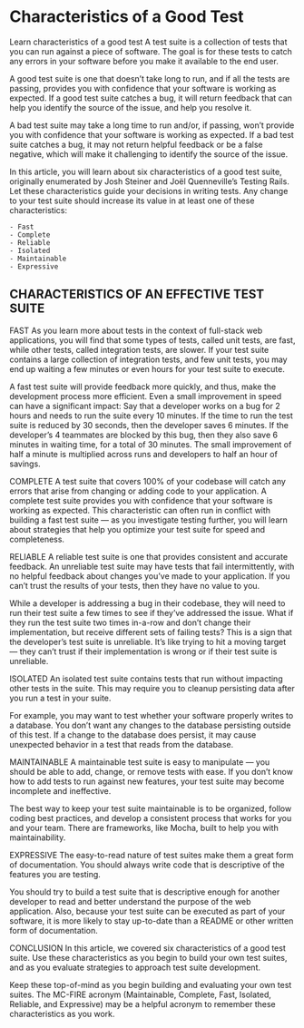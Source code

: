 # Characteristics of a Good Test

Learn characteristics of a good test
A test suite is a collection of tests that you can run against a piece of software. The goal is for these tests to catch any errors in your software before you make it available to the end user.

A good test suite is one that doesn’t take long to run, and if all the tests are passing, provides you with confidence that your software is working as expected. If a good test suite catches a bug, it will return feedback that can help you identify the source of the issue, and help you resolve it.

A bad test suite may take a long time to run and/or, if passing, won’t provide you with confidence that your software is working as expected. If a bad test suite catches a bug, it may not return helpful feedback or be a false negative, which will make it challenging to identify the source of the issue.

In this article, you will learn about six characteristics of a good test suite, originally enumerated by Josh Steiner and Joël Quenneville’s Testing Rails. Let these characteristics guide your decisions in writing tests. Any change to your test suite should increase its value in at least one of these characteristics:

    - Fast
    - Complete
    - Reliable
    - Isolated
    - Maintainable
    - Expressive

## CHARACTERISTICS OF AN EFFECTIVE TEST SUITE
FAST
As you learn more about tests in the context of full-stack web applications, you will find that some types of tests, called unit tests, are fast, while other tests, called integration tests, are slower. If your test suite contains a large collection of integration tests, and few unit tests, you may end up waiting a few minutes or even hours for your test suite to execute.

A fast test suite will provide feedback more quickly, and thus, make the development process more efficient. Even a small improvement in speed can have a significant impact: Say that a developer works on a bug for 2 hours and needs to run the suite every 10 minutes. If the time to run the test suite is reduced by 30 seconds, then the developer saves 6 minutes. If the developer’s 4 teammates are blocked by this bug, then they also save 6 minutes in waiting time, for a total of 30 minutes. The small improvement of half a minute is multiplied across runs and developers to half an hour of savings.

COMPLETE
A test suite that covers 100% of your codebase will catch any errors that arise from changing or adding code to your application. A complete test suite provides you with confidence that your software is working as expected. This characteristic can often run in conflict with building a fast test suite — as you investigate testing further, you will learn about strategies that help you optimize your test suite for speed and completeness.

RELIABLE
A reliable test suite is one that provides consistent and accurate feedback. An unreliable test suite may have tests that fail intermittently, with no helpful feedback about changes you’ve made to your application. If you can’t trust the results of your tests, then they have no value to you.

While a developer is addressing a bug in their codebase, they will need to run their test suite a few times to see if they’ve addressed the issue. What if they run the test suite two times in-a-row and don’t change their implementation, but receive different sets of failing tests? This is a sign that the developer’s test suite is unreliable. It’s like trying to hit a moving target — they can’t trust if their implementation is wrong or if their test suite is unreliable.

ISOLATED
An isolated test suite contains tests that run without impacting other tests in the suite. This may require you to cleanup persisting data after you run a test in your suite.

For example, you may want to test whether your software properly writes to a database. You don’t want any changes to the database persisting outside of this test. If a change to the database does persist, it may cause unexpected behavior in a test that reads from the database.

MAINTAINABLE
A maintainable test suite is easy to manipulate — you should be able to add, change, or remove tests with ease. If you don’t know how to add tests to run against new features, your test suite may become incomplete and ineffective.

The best way to keep your test suite maintainable is to be organized, follow coding best practices, and develop a consistent process that works for you and your team. There are frameworks, like Mocha, built to help you with maintainability.

EXPRESSIVE
The easy-to-read nature of test suites make them a great form of documentation. You should always write code that is descriptive of the features you are testing.

You should try to build a test suite that is descriptive enough for another developer to read and better understand the purpose of the web application. Also, because your test suite can be executed as part of your software, it is more likely to stay up-to-date than a README or other written form of documentation.

CONCLUSION
In this article, we covered six characteristics of a good test suite. Use these characteristics as you begin to build your own test suites, and as you evaluate strategies to approach test suite development.

Keep these top-of-mind as you begin building and evaluating your own test suites. The MC-FIRE acronym (Maintainable, Complete, Fast, Isolated, Reliable, and Expressive) may be a helpful acronym to remember these characteristics as you work.